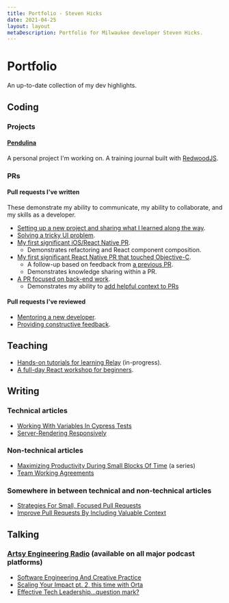 ```yaml
---
title: Portfolio - Steven Hicks
date: 2021-04-25
layout: layout
metaDescription: Portfolio for Milwaukee developer Steven Hicks.
---
```


# Portfolio

An up-to-date collection of my dev highlights.

## Coding
### Projects

#### [Pendulina](https://github.com/pepopowitz/pendulina)

A personal project I'm working on. A training journal built with [RedwoodJS](https://redwoodjs.com/).

### PRs
#### Pull requests I've written

These demonstrate my ability to communicate, my ability to collaborate, and my skills as a developer.

- [Setting up a new project and sharing what I learned along the way](https://github.com/artsy/relay-workshop/pull/1).
- [Solving a tricky UI problem](https://github.com/artsy/reaction/pull/2698).
- [My first significant iOS/React Native PR](https://github.com/artsy/eigen/pull/3316).
  - Demonstrates refactoring and React component composition.
- [My first significant React Native PR that touched Objective-C](https://github.com/artsy/eigen/pull/3437).
	- A follow-up based on feedback from [a previous PR](https://github.com/artsy/eigen/pull/3400).
	- Demonstrates knowledge sharing within a PR.
- [A PR focused on back-end work](https://github.com/artsy/convection/pull/466).
  - Demonstrates my ability to [add helpful context to PRs](https://artsy.github.io/blog/2020/08/11/improve-pull-requests-by-including-valuable-context/)

#### Pull requests I've reviewed

- [Mentoring a new developer](https://github.com/artsy/reaction/pull/2644#pullrequestreview-269960932).
- [Providing constructive feedback](https://github.com/artsy/eigen/pull/3784#pullrequestreview-481902214).

## Teaching 

- [Hands-on tutorials for learning Relay](https://github.com/artsy/relay-workshop) (in-progress).
- [A full-day React workshop for beginners](https://www.stevenhicks.me/workshops/building-your-first-react-app/).

## Writing
### Technical articles
- [Working With Variables In Cypress Tests](https://www.stevenhicks.me/blog/2020/02/working-with-variables-in-cypress-tests/)
- [Server-Rendering Responsively](https://artsy.github.io/blog/2019/05/24/server-rendering-responsively/)

### Non-technical articles
- [Maximizing Productivity During Small Blocks Of Time](https://www.stevenhicks.me/blog/2021/02/maximizing-productivity/) (a series)
- [Team Working Agreements](https://artsy.github.io/blog/2020/04/01/team-working-agreements/)

### Somewhere in between technical and non-technical articles

- [Strategies For Small, Focused Pull Requests](https://artsy.github.io/blog/2021/03/09/strategies-for-small-focused-pull-requests/)
- [Improve Pull Requests By Including Valuable Context](https://artsy.github.io/blog/2020/08/11/improve-pull-requests-by-including-valuable-context/)
  
## Talking
### [Artsy Engineering Radio](https://open.spotify.com/show/0gJYxpqN6P11dbjNw8VT2a?si=L4TWDrQETwuVO6JR1SOZTQ&nd=1) (available on all major podcast platforms)

- [Software Engineering And Creative Practice](https://podcasts.google.com/feed/aHR0cHM6Ly9hcnRzeS5naXRodWIuaW8vcG9kY2FzdC54bWw/episode/aHR0cHM6Ly9hcnRzeS1lbmdpbmVlcmluZy1wb2RjYXN0LnMzLmFtYXpvbmF3cy5jb20vQXJ0c3lFbmdpbmVlcmluZ1JhZGlvLWVwNi1pbnRlcnNlY3Rpb25PZkVuZ2luZWVyaW5nQW5kTXVzaWMubXAz?sa=X&ved=0CAUQkfYCahcKEwiovvCG95rwAhUAAAAAHQAAAAAQCA&hl=en)
- [Scaling Your Impact pt. 2, this time with Orta](https://podcasts.google.com/feed/aHR0cHM6Ly9hcnRzeS5naXRodWIuaW8vcG9kY2FzdC54bWw/episode/aHR0cHM6Ly9hcnRzeS1lbmdpbmVlcmluZy1wb2RjYXN0LnMzLmFtYXpvbmF3cy5jb20vZXAtOC1vcnRhLXNjYWxpbmctaW1wYWN0Lm1wMw?sa=X&ved=0CAUQkfYCahcKEwiovvCG95rwAhUAAAAAHQAAAAAQCA&hl=en)
- [Effective Tech Leadership...question mark?](https://podcasts.google.com/feed/aHR0cHM6Ly9hcnRzeS5naXRodWIuaW8vcG9kY2FzdC54bWw/episode/aHR0cHM6Ly9hcnRzeS1lbmdpbmVlcmluZy1wb2RjYXN0LnMzLmFtYXpvbmF3cy5jb20vZWZmZWN0aXZlLXRlY2gtbGVhZGVyc2hpcC1xdWVzdGlvbi1tYXJrLXdpdGgtaW50cm8ubXAz?sa=X&ved=0CAUQkfYCahcKEwiovvCG95rwAhUAAAAAHQAAAAAQCA&hl=en)